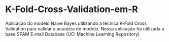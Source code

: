 # K-Fold-Cross-Validation-em-R
Aplicação do modelo Naive Bayes utilizando a técnica K-Fold Cross Validation para validar a acurácia do modelo. Nessa aplicação foi utilizada a base SPAM E-mail Database (UCI Machine Learning Repository)
